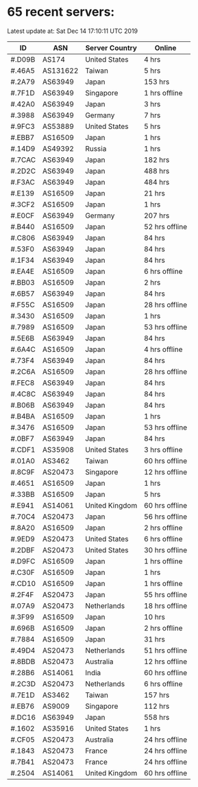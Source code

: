 # 65 recent servers:

Latest update at: Sat Dec 14 17:10:11 UTC 2019

| ID | ASN | Server Country | Online |
| -- | --- | -------------- | ------ |
| #.D09B | AS174 | United States | 4 hrs |
| #.46A5 | AS131622 | Taiwan | 5 hrs |
| #.2A79 | AS63949 | Japan | 153 hrs |
| #.7F1D | AS63949 | Singapore | 1 hrs offline |
| #.42A0 | AS63949 | Japan | 3 hrs |
| #.3988 | AS63949 | Germany | 7 hrs |
| #.9FC3 | AS53889 | United States | 5 hrs |
| #.EBB7 | AS16509 | Japan | 1 hrs |
| #.14D9 | AS49392 | Russia | 1 hrs |
| #.7CAC | AS63949 | Japan | 182 hrs |
| #.2D2C | AS63949 | Japan | 488 hrs |
| #.F3AC | AS63949 | Japan | 484 hrs |
| #.E139 | AS16509 | Japan | 21 hrs |
| #.3CF2 | AS16509 | Japan | 1 hrs |
| #.E0CF | AS63949 | Germany | 207 hrs |
| #.B440 | AS16509 | Japan | 52 hrs offline |
| #.C806 | AS63949 | Japan | 84 hrs |
| #.53F0 | AS63949 | Japan | 84 hrs |
| #.1F34 | AS63949 | Japan | 84 hrs |
| #.EA4E | AS16509 | Japan | 6 hrs offline |
| #.BB03 | AS16509 | Japan | 2 hrs |
| #.6B57 | AS63949 | Japan | 84 hrs |
| #.F55C | AS16509 | Japan | 28 hrs offline |
| #.3430 | AS16509 | Japan | 1 hrs |
| #.7989 | AS16509 | Japan | 53 hrs offline |
| #.5E6B | AS63949 | Japan | 84 hrs |
| #.6A4C | AS16509 | Japan | 4 hrs offline |
| #.73F4 | AS63949 | Japan | 84 hrs |
| #.2C6A | AS16509 | Japan | 28 hrs offline |
| #.FEC8 | AS63949 | Japan | 84 hrs |
| #.4C8C | AS63949 | Japan | 84 hrs |
| #.B06B | AS63949 | Japan | 84 hrs |
| #.B4BA | AS16509 | Japan | 1 hrs |
| #.3476 | AS16509 | Japan | 53 hrs offline |
| #.0BF7 | AS63949 | Japan | 84 hrs |
| #.CDF1 | AS35908 | United States | 3 hrs offline |
| #.01A0 | AS3462 | Taiwan | 60 hrs offline |
| #.8C9F | AS20473 | Singapore | 12 hrs offline |
| #.4651 | AS16509 | Japan | 1 hrs |
| #.33BB | AS16509 | Japan | 5 hrs |
| #.E941 | AS14061 | United Kingdom | 60 hrs offline |
| #.70C4 | AS20473 | Japan | 56 hrs offline |
| #.8A20 | AS16509 | Japan | 2 hrs offline |
| #.9ED9 | AS20473 | United States | 6 hrs offline |
| #.2DBF | AS20473 | United States | 30 hrs offline |
| #.D9FC | AS16509 | Japan | 1 hrs offline |
| #.C30F | AS16509 | Japan | 1 hrs |
| #.CD10 | AS16509 | Japan | 1 hrs offline |
| #.2F4F | AS20473 | Japan | 55 hrs offline |
| #.07A9 | AS20473 | Netherlands | 18 hrs offline |
| #.3F99 | AS16509 | Japan | 10 hrs |
| #.696B | AS16509 | Japan | 2 hrs offline |
| #.7884 | AS16509 | Japan | 31 hrs |
| #.49D4 | AS20473 | Netherlands | 51 hrs offline |
| #.8BDB | AS20473 | Australia | 12 hrs offline |
| #.28B6 | AS14061 | India | 60 hrs offline |
| #.2C3D | AS20473 | Netherlands | 6 hrs offline |
| #.7E1D | AS3462 | Taiwan | 157 hrs |
| #.EB76 | AS9009 | Singapore | 112 hrs |
| #.DC16 | AS63949 | Japan | 558 hrs |
| #.1602 | AS35916 | United States | 1 hrs |
| #.CF05 | AS20473 | Australia | 24 hrs offline |
| #.1843 | AS20473 | France | 24 hrs offline |
| #.7B41 | AS20473 | France | 24 hrs offline |
| #.2504 | AS14061 | United Kingdom | 60 hrs offline |

